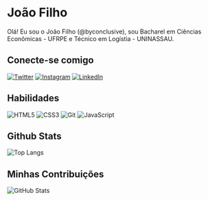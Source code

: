 # João Filho

Olá! Eu sou o João Filho (@byconclusive), sou Bacharel em Ciências Econômicas - UFRPE e Técnico em Logístia - UNINASSAU.

## Conecte-se comigo

[![Twitter](https://img.shields.io/badge/Twitter-000?style=for-the-badge&logo=twitter)](https://twitter.com/byconclusive)
[![Instagram](https://img.shields.io/badge/Instagram-000?style=for-the-badge&logo=instagram)](https://www.instagram.com/byconclusive/)
[![LinkedIn](https://img.shields.io/badge/LinkedIn-000?style=for-the-badge&logo=linkedin&logoColor=0E76A8)](https://www.linkedin.com/in/joaocasfilho/)

## Habilidades

![HTML5](https://img.shields.io/badge/HTML5-000?style=for-the-badge&logo=html5)
![CSS3](https://img.shields.io/badge/CSS3-000?style=for-the-badge&logo=css3&logoColor=264CE4)
![Git](https://img.shields.io/badge/Git-000?style=for-the-badge&logo=git)
![JavaScript](https://img.shields.io/badge/JavaScript-000?style=for-the-badge&logo=javascript)

## Github Stats

![Top Langs](https://github-readme-stats-git-masterrstaa-rickstaa.vercel.app/api/top-langs/?username=byconclusive&layout=compact&bg_color=000&border_color=30A3DC&title_color=E94D5F&text_color=FFF)

## Minhas Contribuições

![GitHub Stats](https://github-readme-stats.vercel.app/api?username=byconclusive&theme=transparent&bg_color=000&border_color=30A3DC&show_icons=true&icon_color=30A3DC&title_color=E94D5F&text_color=FFF&hide_title=true)
